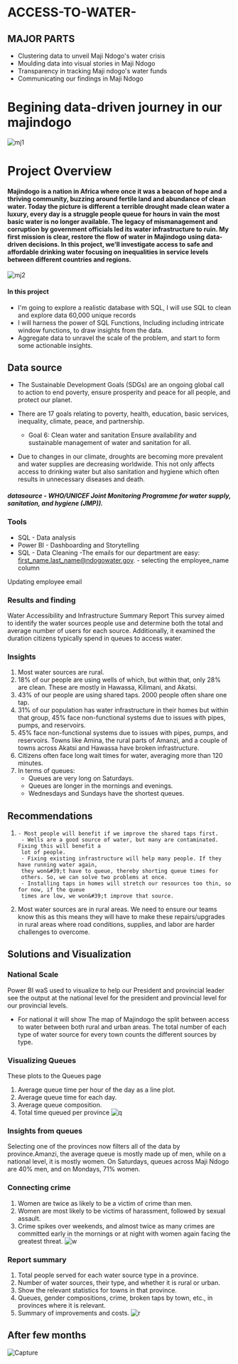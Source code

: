 # ACCESS-TO-WATER-
## MAJOR PARTS
- Clustering data to unveil Maji Ndogo's water crisis
- Moulding data into visual stories in Maji Ndogo
- Transparency in tracking Maji ndogo's water funds
-  Communicating our findings in Maji Ndogo
# Begining  data-driven journey in our majindogo
![mj1](https://github.com/ngangawairimu/Access-to-water-Part-A/assets/140246805/80d1e8ae-30ae-4adb-ade8-ddd2238bcf19)


# Project Overview
#### Majindogo is a nation in Africa where once it was a beacon of hope and a thriving community, buzzing around fertile land and abundance of clean water. Today the picture is different a terrible drought made clean water a luxury, every day is a struggle people queue for hours in vain  the most basic  water  is no longer available. The legacy of mismanagement and corruption by government officials led  its water infrastructure to ruin. My first mission is clear, restore the flow of water in Majindogo using data-driven decisions. In this project, we’ll investigate access to safe and affordable drinking water focusing on inequalities in service levels between different countries and regions.
![mj2](https://github.com/ngangawairimu/Access-to-water-Part-A/assets/140246805/01f3ee62-62e8-4e5e-a8b2-ade5212e1411)


#### In this project 
- I'm going to explore  a realistic database with SQL, I will use SQL to clean and explore data 60,000 unique records
- I will harness the power of SQL Functions, Including including intricate window functions, to draw insights from the data.
- Aggregate data to unravel the scale of the problem, and start to form some actionable insights.

## Data source
- The Sustainable Development Goals (SDGs) are an ongoing global call to action to end poverty, ensure prosperity and peace for all people, and protect our planet.

- There are 17 goals relating to poverty, health, education, basic services, inequality, climate, peace, and partnership.
    -    Goal 6: Clean water and sanitation
Ensure availability and sustainable management of water and sanitation for all.
- Due to changes in our climate, droughts are becoming more prevalent and water supplies are decreasing worldwide. This not only affects access to drinking water but also sanitation and hygiene which often results in unnecessary diseases and death.
##### datasource - WHO/UNICEF Joint Monitoring Programme for water supply, sanitation, and hygiene (JMP)).
### Tools
- SQL - Data analysis
- Power BI - Dashboarding and Storytelling
- SQL - Data Cleaning
          -The emails for our department are easy: first_name.last_name@ndogowater.gov.
            - selecting the employee_name column 

Updating  employee  email 
  ### Results and finding
Water Accessibility and Infrastructure Summary Report
This survey aimed to identify the water sources people use and determine both the total and
average number of users for each source. Additionally, it examined the duration citizens typically
spend in queues to access water.
### Insights
1. Most water sources are rural.
2. 18% of our people are using wells of which, but within that, only 28% are clean. These
 are mostly in Hawassa, Kilimani, and Akatsi.
3. 43% of our people are using shared taps. 2000 people often share one tap.
4. 31% of our population has water infrastructure in their homes but within that group,
    45% face non-functional systems due to issues with pipes, pumps, and reservoirs.
5. 45% face non-functional systems due to issues with pipes, pumps, and reservoirs. Towns
    like Amina, the rural parts of Amanzi, and a couple of towns across Akatsi and Hawassa
   have broken infrastructure.
6. Citizens often face long wait times for water, averaging more than 120 minutes.
7. In terms of queues:
    - Queues are very long on Saturdays.
     - Queues are longer in the mornings and evenings.
    - Wednesdays and Sundays have the shortest queues.

## Recommendations
1.     - Most people will benefit if we improve the shared taps first.
        - Wells are a good source of water, but many are contaminated. Fixing this will benefit a
        lot of people.
        - Fixing existing infrastructure will help many people. If they have running water again,
        they won&#39;t have to queue, thereby shorting queue times for
        others. So, we can solve two problems at once.
        - Installing taps in homes will stretch our resources too thin, so for now, if the queue
        times are low, we won&#39;t improve that source.
2. Most water sources are in rural areas. We need to ensure our teams know this as this
    means they will have to make these repairs/upgrades in rural areas where road
    conditions, supplies, and labor are harder challenges to overcome.

## Solutions and Visualization
### National Scale
Power BI waS used to visualize to help our President and provincial leader see the output at the national level for the president and provincial level for our provincial levels.
- For national it will show The map of Majindogo the split between access to water between both rural and urban areas. The total number 
   of each type of water source for every town counts the different sources by type.
### Visualizing Queues
These plots to the Queues page
 1. Average queue time per hour of the day as a line plot.
 2. Average queue time for each day.
 3. Average queue composition. 
4. Total time queued per province
![q](https://github.com/ngangawairimu/ACCESS-TO-WATER-/assets/140246805/2e1c417c-b06a-4280-bcfd-48b1fc9a45c2)
### Insights from queues
Selecting one of the provinces now filters all of the data by province.Amanzi, the average queue is mostly made up of men, while on a national level, it is mostly women. On Saturdays, queues across Maji Ndogo are 40% men, and on Mondays, 71% women. 
### Connecting crime

1. Women are twice as likely to be a victim of crime than men. 
2. Women are most likely to be victims of harassment, followed by sexual assault. 
3. Crime spikes over weekends, and almost twice as many crimes are committed early in the mornings or at night with women again facing the greatest threat.
![w](https://github.com/ngangawairimu/ACCESS-TO-WATER-/assets/140246805/54895339-a19c-48ef-a8ab-0567209ecc07)
### Report summary
 1. Total people served for each water source type in a province.
 2. Number of water sources, their type, and whether it is rural or urban.
 3. Show the relevant statistics for towns in that province.
 4. Queues, gender compositions, crime, broken taps by town, etc., in provinces where it is relevant.
 5. Summary of improvements and costs.
![r](https://github.com/ngangawairimu/ACCESS-TO-WATER-/assets/140246805/ec748c7c-8957-4c6a-9ac8-a3a49c1ef3f5)
## After few months
![Capture](https://github.com/ngangawairimu/ACCESS-TO-WATER-/assets/140246805/af154e4e-3343-42da-8a6c-f9a8b781f8a3)
